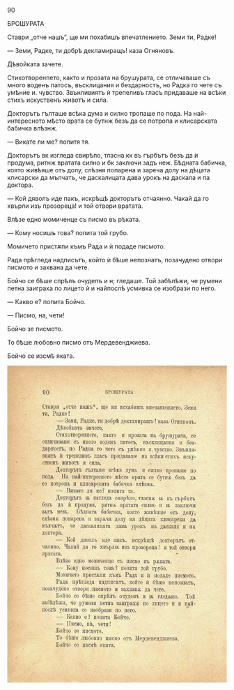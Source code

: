 ﻿90

БРОШУРАТА

Ставри „отче нашъ“, ще ми похабишъ впечатлението. Земи ти, Радке!

— Земи, Радке, ти добрѣ декламиращъ! каза Огняновъ.

Дѣвойката зачете.

Стихотворенпето, както и прозата на брушурата, се отличаваше съ много воденъ патосъ, въсклицания и бездарностъ, но Радка го чете съ умѣние и. чувство. Звънливиятъ ѝ трепеливъ гласъ придаваше на всѣки стихъ искуственъ животъ и сила.

Докторътъ гълташе всѣка дума и силно тропаше по пода. На най-интересното мѣсто врата се бутнж безъ да се потропа и клисарската бабичка влѣзнж.

— Викате ли ме? попитя тя.

Докторътъ вк изгледа свирѣпо, тласна кк въ гърбътъ безъ да ѝ продума, ритнж вратата силно и бк заключи задъ неж. Бѣдната бабичка, която живѣяше отъ долу, слѣзня попарена и зареча долу на дѣцата клисарски да мълчатъ, че даскалицата дава урокъ на даскала и па доктора.

— Кой дяволъ иде пакъ, искрѣщѣ докторътъ отчаянно. Чакай да го хвърли изъ прозореца! и той отвори вратата.

Влѣзе едно момиченце съ писмо въ рѣката.

— Кому носишъ това? попита той грубо.

Момичето пристѫпи къмъ Рада и ѝ подаде писмото.

Рада прѣгледа надписътъ, който ѝ бѣше непознатъ, позачудено отвори писмото и захвана да чете.

Бойчо се бѣше спрѣлъ очудепъ и н; гледаше. Той забѣлѣжи, че румени петна заиграха по лицето ѝ и найпослѣ усмивка се изобрази по него.

— Какво е? попита Бойчо.

— Писмо, на, чети!

Бойчо зе писмото.

То бѣше любовно писмо отъ Мердевенджиева.

Бойчо се изсмѣ яката.

![original](images/105.jpg)

